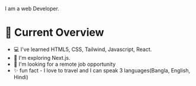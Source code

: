 I am a web Developer.


# 📜 Current Overview

 - 💻 I've learned HTML5, CSS, Tailwind, Javascript, React.
- 🌱 I'm exploring Next.js.
- 🔎 I'm looking for a remote job opportunity
- ✨ fun fact - I love to travel and I can speak 3 languages(Bangla, English, Hindi)
